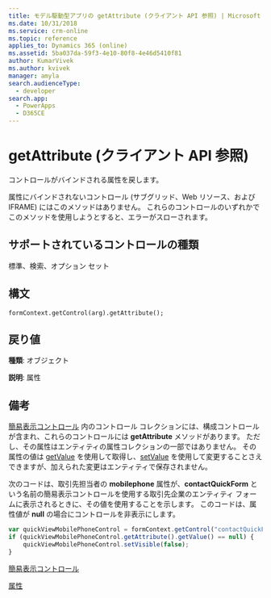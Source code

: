 ```yaml
---
title: モデル駆動型アプリの getAttribute (クライアント API 参照) | Microsoft Docs
ms.date: 10/31/2018
ms.service: crm-online
ms.topic: reference
applies_to: Dynamics 365 (online)
ms.assetid: 5ba037da-59f3-4e10-80f8-4e46d5410f81
author: KumarVivek
ms.author: kvivek
manager: amyla
search.audienceType:
  - developer
search.app:
  - PowerApps
  - D365CE
---
```

# <a name="getattribute-client-api-reference"></a>getAttribute (クライアント API 参照)



コントロールがバインドされる属性を戻します。

属性にバインドされないコントロール (サブグリッド、Web リソース、および IFRAME) にはこのメソッドはありません。 これらのコントロールのいずれかでこのメソッドを使用しようとすると、エラーがスローされます。 

## <a name="control-types-supported"></a>サポートされているコントロールの種類

標準、検索、オプション セット

## <a name="syntax"></a>構文

`formContext.getControl(arg).getAttribute();`

## <a name="return-value"></a>戻り値

**種類**: オブジェクト

**説明**: 属性

## <a name="remarks"></a>備考

[簡易表示コントロール](../formContext-ui-quickForms.md) 内のコントロール コレクションには、構成コントロールが含まれ、これらのコントロールには **getAttribute** メソッドがあります。 ただし、その属性はエンティティの属性コレクションの一部ではありません。 その属性の値は [getValue](../attributes/getValue.md) を使用して取得し、[setValue](../attributes/setValue.md) を使用して変更することさえできますが、加えられた変更はエンティティで保存されません。
 
次のコードは、取引先担当者の **mobilephone** 属性が、**contactQuickForm** という名前の簡易表示コントロールを使用する取引先企業のエンティティ フォームに表示されるときに、その値を使用することを示します。 このコードは、属性値が **null** の場合にコントロールを非表示にします。

```JavaScript
var quickViewMobilePhoneControl = formContext.getControl("contactQuickForm_contactQuickForm_contact_mobilephone");
if (quickViewMobilePhoneControl.getAttribute().getValue() == null) {
    quickViewMobilePhoneControl.setVisible(false);
}
```


[簡易表示コントロール](../formContext-ui-quickForms.md)

[属性](../attributes.md)



